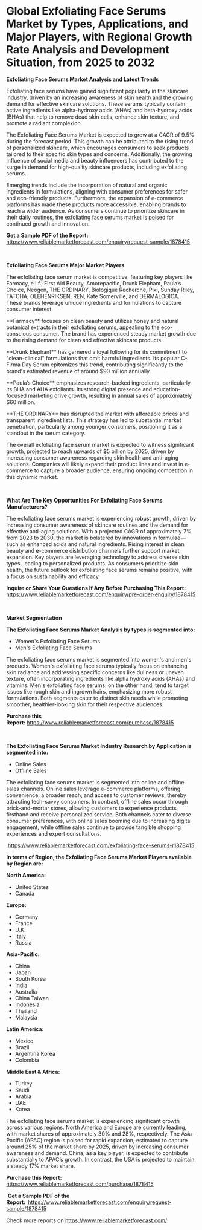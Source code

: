 <p><h1>Global Exfoliating Face Serums Market by Types, Applications, and Major Players, with Regional Growth Rate Analysis and Development Situation, from 2025 to 2032</h1></p><p><strong>Exfoliating Face Serums Market Analysis and Latest Trends</strong></p>
<p><p>Exfoliating face serums have gained significant popularity in the skincare industry, driven by an increasing awareness of skin health and the growing demand for effective skincare solutions. These serums typically contain active ingredients like alpha-hydroxy acids (AHAs) and beta-hydroxy acids (BHAs) that help to remove dead skin cells, enhance skin texture, and promote a radiant complexion.</p><p>The Exfoliating Face Serums Market is expected to grow at a CAGR of 9.5% during the forecast period. This growth can be attributed to the rising trend of personalized skincare, which encourages consumers to seek products tailored to their specific skin types and concerns. Additionally, the growing influence of social media and beauty influencers has contributed to the surge in demand for high-quality skincare products, including exfoliating serums.</p><p>Emerging trends include the incorporation of natural and organic ingredients in formulations, aligning with consumer preferences for safer and eco-friendly products. Furthermore, the expansion of e-commerce platforms has made these products more accessible, enabling brands to reach a wider audience. As consumers continue to prioritize skincare in their daily routines, the exfoliating face serums market is poised for continued growth and innovation.</p></p>
<p><strong>Get a Sample PDF of the Report:&nbsp;</strong> <a href="https://www.reliablemarketforecast.com/enquiry/request-sample/1878415?utm_campaign=3458&utm_medium=2&utm_source=Github&utm_content=ia&utm_term=05042025&utm_id=exfoliating-face-serums">https://www.reliablemarketforecast.com/enquiry/request-sample/1878415</a></p>
<p>&nbsp;</p>
<p><strong>Exfoliating Face Serums Major Market Players</strong></p>
<p><p>The exfoliating face serum market is competitive, featuring key players like Farmacy, e.l.f., First Aid Beauty, Amorepacific, Drunk Elephant, Paula’s Choice, Neogen, THE ORDINARY, Biologique Recherche, Pixi, Sunday Riley, TATCHA, OLEHENRIKSEN, REN, Kate Somerville, and DERMALOGICA. These brands leverage unique ingredients and formulations to capture consumer interest.</p><p>**Farmacy** focuses on clean beauty and utilizes honey and natural botanical extracts in their exfoliating serums, appealing to the eco-conscious consumer. The brand has experienced steady market growth due to the rising demand for clean and effective skincare products.</p><p>**Drunk Elephant** has garnered a loyal following for its commitment to "clean-clinical" formulations that omit harmful ingredients. Its popular C-Firma Day Serum epitomizes this trend, contributing significantly to the brand's estimated revenue of around $90 million annually.</p><p>**Paula’s Choice** emphasizes research-backed ingredients, particularly its BHA and AHA exfoliants. Its strong digital presence and education-focused marketing drive growth, resulting in annual sales of approximately $60 million. </p><p>**THE ORDINARY** has disrupted the market with affordable prices and transparent ingredient lists. This strategy has led to substantial market penetration, particularly among younger consumers, positioning it as a standout in the serum category.</p><p>The overall exfoliating face serum market is expected to witness significant growth, projected to reach upwards of $5 billion by 2025, driven by increasing consumer awareness regarding skin health and anti-aging solutions. Companies will likely expand their product lines and invest in e-commerce to capture a broader audience, ensuring ongoing competition in this dynamic market.</p></p>
<p>&nbsp;</p>
<p><strong>What Are The Key Opportunities For Exfoliating Face Serums Manufacturers?</strong></p>
<p><p>The exfoliating face serums market is experiencing robust growth, driven by increasing consumer awareness of skincare routines and the demand for effective anti-aging solutions. With a projected CAGR of approximately 7% from 2023 to 2030, the market is bolstered by innovations in formulae—such as enhanced acids and natural ingredients. Rising interest in clean beauty and e-commerce distribution channels further support market expansion. Key players are leveraging technology to address diverse skin types, leading to personalized products. As consumers prioritize skin health, the future outlook for exfoliating face serums remains positive, with a focus on sustainability and efficacy.</p></p>
<p><strong>Inquire or Share Your Questions If Any Before Purchasing This Report:</strong> <a href="https://www.reliablemarketforecast.com/enquiry/pre-order-enquiry/1878415?utm_campaign=3458&utm_medium=2&utm_source=Github&utm_content=ia&utm_term=05042025&utm_id=exfoliating-face-serums">https://www.reliablemarketforecast.com/enquiry/pre-order-enquiry/1878415</a></p>
<p>&nbsp;</p>
<p><strong>Market Segmentation</strong></p>
<p><strong>The Exfoliating Face Serums Market Analysis by types is segmented into:</strong></p>
<p><ul><li>Women's Exfoliating Face Serums</li><li>Men's Exfoliating Face Serums</li></ul></p>
<p><p>The exfoliating face serums market is segmented into women's and men's products. Women's exfoliating face serums typically focus on enhancing skin radiance and addressing specific concerns like dullness or uneven texture, often incorporating ingredients like alpha hydroxy acids (AHAs) and vitamins. Men's exfoliating face serums, on the other hand, tend to target issues like rough skin and ingrown hairs, emphasizing more robust formulations. Both segments cater to distinct skin needs while promoting smoother, healthier-looking skin for their respective audiences.</p></p>
<p><strong>Purchase this Report:&nbsp;</strong><a href="https://www.reliablemarketforecast.com/purchase/1878415?utm_campaign=3458&utm_medium=2&utm_source=Github&utm_content=ia&utm_term=05042025&utm_id=exfoliating-face-serums">https://www.reliablemarketforecast.com/purchase/1878415</a></p>
<p>&nbsp;</p>
<p><strong>The Exfoliating Face Serums Market Industry Research by Application is segmented into:</strong></p>
<p><ul><li>Online Sales</li><li>Offline Sales</li></ul></p>
<p><p>The exfoliating face serums market is segmented into online and offline sales channels. Online sales leverage e-commerce platforms, offering convenience, a broader reach, and access to customer reviews, thereby attracting tech-savvy consumers. In contrast, offline sales occur through brick-and-mortar stores, allowing customers to experience products firsthand and receive personalized service. Both channels cater to diverse consumer preferences, with online sales booming due to increasing digital engagement, while offline sales continue to provide tangible shopping experiences and expert consultations.</p></p>
<p><a href="https://www.reliablemarketforecast.com/exfoliating-face-serums-r1878415?utm_campaign=3458&utm_medium=2&utm_source=Github&utm_content=ia&utm_term=05042025&utm_id=exfoliating-face-serums">&nbsp;https://www.reliablemarketforecast.com/exfoliating-face-serums-r1878415</a></p>
<p><strong>In terms of Region, the Exfoliating Face Serums Market Players available by Region are:</strong></p>
<p>
    <p> <strong> North America: </strong>
        <ul>
            <li>United States</li>
            <li>Canada</li>
        </ul>
        </p> 
    <p> <strong> Europe: </strong>
        <ul>
            <li>Germany</li>
            <li>France</li>
            <li>U.K.</li>
            <li>Italy</li>
            <li>Russia</li>
        </ul>
        </p> 
    <p> <strong> Asia-Pacific: </strong>
        <ul>
            <li>China</li>
            <li>Japan</li>
            <li>South Korea</li>
            <li>India</li>
            <li>Australia</li>
            <li>China Taiwan</li>
            <li>Indonesia</li>
            <li>Thailand</li>
            <li>Malaysia</li>
        </ul>
        </p> 
    <p> <strong> Latin America: </strong>
        <ul>
            <li>Mexico</li>
            <li>Brazil</li>
            <li>Argentina Korea</li>
            <li>Colombia</li>
        </ul>
        </p> 
    <p> <strong> Middle East & Africa: </strong>
        <ul>
            <li>Turkey</li>
            <li>Saudi</li>
            <li>Arabia</li>
            <li>UAE</li>
            <li>Korea</li>
        </ul>
    </p>
    </p>
<p><p>The exfoliating face serums market is experiencing significant growth across various regions. North America and Europe are currently leading, with market shares of approximately 30% and 28%, respectively. The Asia-Pacific (APAC) region is poised for rapid expansion, estimated to capture around 25% of the market share by 2025, driven by increasing consumer awareness and demand. China, as a key player, is expected to contribute substantially to APAC’s growth. In contrast, the USA is projected to maintain a steady 17% market share.</p></p>
<p><strong>Purchase this Report: </strong><a href="https://www.reliablemarketforecast.com/purchase/1878415?utm_campaign=3458&utm_medium=2&utm_source=Github&utm_content=ia&utm_term=05042025&utm_id=exfoliating-face-serums">https://www.reliablemarketforecast.com/purchase/1878415</a></p>
<p>&nbsp;<strong>Get a Sample PDF of the Report:&nbsp;&nbsp;</strong><a href="https://www.reliablemarketforecast.com/enquiry/request-sample/1878415?utm_campaign=3458&utm_medium=2&utm_source=Github&utm_content=ia&utm_term=05042025&utm_id=exfoliating-face-serums">https://www.reliablemarketforecast.com/enquiry/request-sample/1878415</a></p>
<p><strong></strong></p>
<p>Check more reports on <a href="https://www.reliablemarketforecast.com/?utm_campaign=3458&utm_medium=2&utm_source=Github&utm_content=ia&utm_term=05042025&utm_id=exfoliating-face-serums">https://www.reliablemarketforecast.com/</a></p>